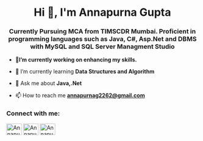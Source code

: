 <h1 align="center">Hi 👋, I'm Annapurna Gupta</h1>
<h3 align="center">Currently Pursuing MCA from TIMSCDR Mumbai. Proficient in programming languages such as Java, C#, Asp.Net and DBMS with MySQL and SQL Server Managment Studio </h3>

- 🔭**I’m currently working on enhancing my skills.**

- 🌱 I’m currently learning **Data Structures and Algorithm**

- 💬 Ask me about **Java,.Net**

- 📫 How to reach me **annapurnag2262@gmail.com**

<h3 align="left">Connect with me:</h3>
<p align="left">
<a href="https://www.linkedin.com/in/annapurnagupta22/" target="blank"><img align="center" src="https://raw.githubusercontent.com/rahuldkjain/github-profile-readme-generator/master/src/images/icons/Social/linked-in-alt.svg" alt="Annapurna-Gupta" height="30" width="40" /></a>
<a href="https://www.hackerrank.com/profile/annapurnag2262" target="blank"><img align="center" src="https://raw.githubusercontent.com/rahuldkjain/github-profile-readme-generator/master/src/images/icons/Social/hackerrank.svg" alt="Annapurna-Gupta" height="30" width="40" /></a>
<a href="https://leetcode.com/u/Annu2262/" target="blank"><img align="center" src="https://raw.githubusercontent.com/rahuldkjain/github-profile-readme-generator/master/src/images/icons/Social/leet-code.svg" alt="Annapurna-Gupta" height="30" width="40" /></a>

</p>

